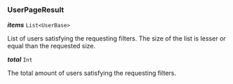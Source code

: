 

### UserPageResult





  
<article>

***items*** `List<UserBase>` 

List of users satisfying the requesting filters. The size of the list is lesser or equal than the requested size.

</article>
<article>

***total*** `Int` 

The total amount of users satisfying the requesting filters.

</article>

